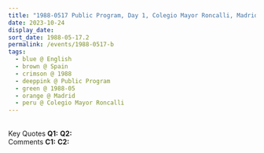 ```yaml
---
title: "1988-0517 Public Program, Day 1, Colegio Mayor Roncalli, Madrid, Spain"
date: 2023-10-24
display_date: 
sort_date: 1988-05-17.2
permalink: /events/1988-0517-b
tags:
  - blue @ English
  - brown @ Spain
  - crimson @ 1988
  - deeppink @ Public Program
  - green @ 1988-05
  - orange @ Madrid
  - peru @ Colegio Mayor Roncalli
---
```


<br>

<wave-list>
  <list-title color="DarkSeaGreen" width="55">Key Quotes</list-title>
  <list-item color="BlanchedAlmond" width="280"><b>Q1:</b> <i></i></list-item>
  <list-item color="Lavender" width="280"><b>Q2:</b> <i></i></list-item>
</wave-list>

<br>

<wave-list>
  <list-title color="DarkSeaGreen" width="55">Comments</list-title>
  <list-item color="BlanchedAlmond" width="280"><b>C1:</b> <i></i></list-item>
  <list-item color="Lavender" width="280"><b>C2:</b> <i></i></list-item>
</wave-list>